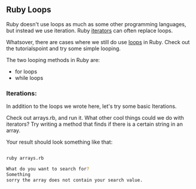 ## Ruby Loops

Ruby doesn't use loops as much as some other programming languages, but instead we use iteration.
Ruby [iterators](https://www.tutorialspoint.com/ruby/ruby_iterators.htm) can often replace loops.

Whatsover, there are cases where we still do use [loops](http://www.tutorialspoint.com/ruby/ruby_loops.htm) in Ruby.
Check out the tutorialspoint and try some simple looping.

The two looping methods in Ruby are:
- for loops
- while loops

### Iterations:

In addition to the loops we wrote here, let's try some basic Iterations.

Check out arrays.rb, and run it. What other cool things could we do with iterators? Try writing a method that finds if there is a certain string in an array.

Your result should look something like that:

```bash

ruby arrays.rb

What do you want to search for?
Something
sorry the array does not contain your search value.

```


